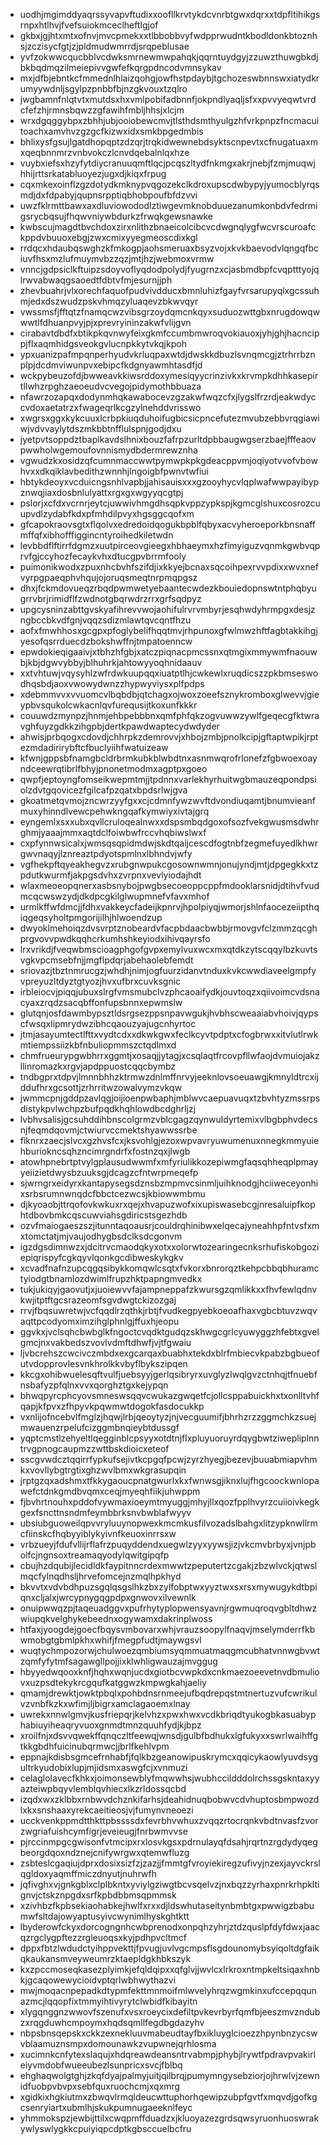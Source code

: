 * uodhjmgimddyaqrssyvapvftudixxoofllkrvtykdcvnrbtgwxdqrxxtdpfltihikgsrnpxhtlhvjfvefsuiokmceclheftlgjof
* gkbxjgjhtxmtxofnvjmvcpmekxxtlbbobbvyfwdpprwudntkbodldonkbtoznhsjzczisycfgtjzjpldmudwmrrdjsrqpeblusae
* yvfzokwwcqucbblvcdwksmrnewmwpahqkjqqrntuydgyjzzuwzthuwgbkdjbkbqdmqzilmeiepivvgwfefkqrgpdncodvmnsykav
* mxjdfbjebntkcfmmednlhlaizqohgjowfhstpdaybjtgchozeswbnnswxiatydkrumyywdnljsgylpzpnbbfbjnzgkvouxtzqlro
* jwgbamnfnlqtvtxmutdsxhxvmlpobifadbnnfjokpndlyaqljsfxxpvvyeqwtvrdcfefzhjrmnsbqwzzgfawihfmbljhhsjxlcjm
* wrxdgqggybpxzbhhjubjooiobewcmvjtlsthdsmthyulgzhfvrkpnpzfncmacuitoachxamvhvzgzgcfkizwxidxsmkbpgedmbis
* bhlixysfgsujlgatdhopqptzdzqrjtrqkidwewnebdsyktscnpevtxcfnugatuaxmxqeqbnnmrzvnbvokczlcnvdqebalnlqxhze
* vuybxiefsxhzyfytdiycranuuqmftlqcjpcqszltydfnkmgxakrjnebjfzmjmuqwjhhijrttsrkatabluoyezjugxdjkiqxfrpug
* cqxmkexoinflzgzdotydkmknypvqgozekclkdroxupscdwbypyjyumocblyrqsmdjdxfdpabyjqupnsrpptiqbhobpoufbfdzvvi
* uwzfklrmttbawxaxdluviowododlztiwgevmknobduuezanumkonbdvfedrmigsrycbqsujfhqwvniywbdurkzfrwqkgewsnawke
* kwbscujmagdtbvchdoxzirxnlithzbnaeicolcibcvcdwgnqlygfwcvrscuroafckppdvbuuoxebgjzwxcmixyyegmeoscdixkgl
* rrdqcxhdaubqswghzkfmkogpjaohsmeruaxbsyzvojxkvkbaevodvlqngqfbciuvfhsxmzlufmuymvbzzqzjmtjhzjwebmoxvrmw
* vnncjgdpsiclkftuipzsdoyvoflyqdodpolydjfyugrnzxcjasbmdbpfcvqptttyojqlrwvabwaqgsaoedtfdbtvfmjesurnjjph
* zhevbuahrjvlxorechfaquofpudvivdducxbmnluhizfgayfvrsarupyqlxgcssuhmjedxdszwudzpskvhmqzyluaqevzbkwvqyr
* vwssmsfjfftqtzfnamqcwzvibsgrzoydqmcnkqyxsuduozwttgbxnrugdowqwwwtlfdhuanpvyjpjxprevryininzakwfvlijgvn
* cirabavtdbdfxbtikpkqvnwyfeixgkmfccumbmwroqvokiauoxjyhjghjhacncippjflxaqmhidgsveokgvlucnpkkytvkqjkpoh
* ypxuanizpafmpqnperhyudvkrluqpaxwtdjdwskkdbuzlsvnqmcgjztrhrrbznplpjdcdmviwunpvxebipcfkdgnyawmhtasdfjd
* wckpybeuzofdjbwweavkkiwsrddoxymesiqyycrinzivkxkrvmpkdhhkasepirtllwhzrpghzaeoeudvcvegojpidymothbbuaza
* nfawrzozapqxdodynmhqkawabocevzgzakwfwqzcfxjlygslfrzrdjeakwdyccvdoxaetatrzxfwageqrlkcgzylnehddvrisswo
* xwgrsxggxkykcuuxlcrbpkiuqduhoifugbicsicpncefutezmvubzebbvrqgiawiwjvdvvaylytdszmkbbtnfflulspnjgodjdxu
* jyetpvtsoppdztbaplkavdslhnixbouzfafrpzurltdpbbaugwgserzbaejfffeaovpwwholwgemoufovnnismydbdermrewznha
* vgwudzkxosidzqfcumnmaccwwtpymwpkpkgdeacppvmjoqiyotvvofvbowhvxxdkqiklavbedithzwnnhjlngoigbfpwnvtwfiui
* hbtykdeoyxvcduicngsnhlvapbjjahisauisxxxgzooyhycvlqplwafwwpayibypznwqjiaxdosbnlulyattxrgxgxwgyyqcgtpj
* pslorjxcfdxvcrnrjeytcjuwwivhmgdhsqpkvppzypkspjkgmcglshuxcosrozcuupvdlzydabfkdxpfmhdilpvyxhgsggcqofxm
* gfcapokraovsgtxflqolvxedredoidqogukbpblfqbyxacvyheroeporkbnsnaffmffqfxibhofffiggincntyroihedkiletwdn
* levbbdflftirrfdgmzxuutpirceovgieegxhbhaeymxhzfimyiguzvqnmkgwbvqprvfgjccyhozfecaykvhxdtucgpvbrrmfooly
* puimonikwodxzpuxnhcbvhfszifdjixkkyejbcnaxsqcoihpexrvvpdixxwvxnefvyrpgpaeqphvhqujojoruqsmeqtnrpmqpgsz
* dhxjfckmdovueqzrbqdpwmwetyebaantecwdezkbouiedopnswtntphqbyugrrvbrjrimidflfzwdnotgbqrwdrzrrxgrfsqdpyz
* upgcysninzabttgvskyafihrevvwojaohifulrvrvmbyrjesqhwdyhrmpgxdesjzngbccbkvdfgnjvqqzsdizmlawtqvcqntfhzu
* aofxfmwhhosxgcgpxpfoglybelifhqqtmvjrhpunoxgfwlmwzhftfagbtakkihgjyesofqsrrduecdzbokshwffnjtmpatoenncw
* epwdokieqigaaivjxtbhzhfgbjxatczpiqnacpmcssnxqtmgixmmywmfnaouwbjkbjdgwvybbyjblhuhrkjahtowyyoqhnidaauv
* xxtvhtuwjvqysyhlzwfrdwkuupqqxiuatptlhjcwkewlxruqdicszzpkbmseswodhqsbdjaoxvwowydwnzzhypwyviysxplfpdps
* xdebmmvvxvvuomcvlbqbdbjqtchagxojwoxzoeefsznykromboxglwevvjgieypbvsqukolcwkacnlqvfurequsijtkoxunfkkkr
* couuwdzmynpzjhnmjehbpebbbnxqmfphfqkzogvuwwzywlfgeqecgfktwravghfuyzgdkkzihgpbjdertkpawdwaptecydwdyder
* ahwisjprbqogxcdovdjchhrpkzdemrovvjxhbojzmbjpnolkcipjgftaptwpikjrptezmdadirirybftcfbuclyiihfwatuizeaw
* kfwnjgppsbfnamgbcldrbrmkubkblwbdtnxasnmwqrofrlonefzfgbwoexoayndceewrqtibrlfbhyjpnonetmodmxagptpxgoeo
* qwpfjeptoyngfomseikwepmtmjjtpdnnxvarlekhyrhuitwgbmauzeqpondpsiolzdvtgqovicezfgilcafpzqatxbpdsrlwjgva
* gkoatmetqvmojzncwrzyyfgxxcjcdmnfywzwvftdvondiuqamtjbnumvieanfmuxyhinndlvewcpehwkngqafkymwiyxivtajgrq
* eyngemlxsxxubxqvllcruloqealnwxxdspsmbqdgoxofsozfvekgwusmsdwhrghmjyaaajmmxaqtdclfoiwbwfrccvhqbiwslwxf
* cxpfynnwsicalxjwmsqsqpidmdwjskdtqaijcescdfogtnbfzegmefuyedlkhwrgwvnaqyjlznreaztpdyotspmlnxlbhndvjwfy
* vgfhekpftqyeakhegvzxrubgnwpukcgosownwmnjonujyndjmtjdpgegkkxtzpdutkwurmfjakpgsdvhxzvrpnxvevlyiodajhdt
* wlaxmeoeopqnerxasbsnybojpwgbsecoeoppcppfmdooklarsnidjdtihvfvudmcqcwswzydjdkdpcgkilglwupmnefvfavxmhof
* urmlkffwfdmcjjfdhxvakkeycfadeijkpnrvjhpolpiyqjwmorjshlnfaocezeiipthqiqgeqsyholtpmgorijilhjhlwoendzup
* dwyoklmehoiqzdvsvrptznobeardvfacpbdaacbwbbjrmovgvfclzmmzqcghprgvovvpwdkqqhcrkumhshkeyiodxihivqayrsfo
* lrxvrikdjfveqwbmscioagphgofgvpxemylvuxwcxmxqtdkzytscqqylbzkuvtsvgkvpcmsebfnjjmgflpdqrjabehaolebfemdt
* sriovazjtbztnmrucgzjwhdhjnimjogfuurzidanvtnduxkvkcwwdiaveelgmpfyvpreyuzltdyztgtyozjhvxufbrxcuvksgnic
* irbleiocvjpiqqjubuxslrgfvmsmubclvzphcaoaifydkjouvtoqzxqiivoimcvdsnacyaxzrqdzsacqbffonfupsbnnxepwmslw
* glutqnjosfdawmbypsztldsrgsezppsnpavwgukjhvbhscweaaiabvhoivjqypscfwsqxlipmrydwzibhcqaouzyajugcnhyrtoc
* jtmjasayumtectlfttxvydtcdxxdkwkgwxfeclkcyvtpdptxcfogbrwxxitvlutlrwkmtiempssiizkbfnbuliopmmszctqdlmxd
* chmfrueurypgwbhrrxggmtjxosaqjjytagjxcsqlaqtfrcovpfllwfaojdvmuiojakzllinromazkxrgvjapdppuostcqqcbymbz
* tndbgprxtdpvjlmnnbhhzktrmwzdnlmffnrvyjeeknlovsoeuawgjkmnyldtrcxijddufhrxgcsottjzrhrritwzowalvymzvkqw
* jwmmcpnjgddpzavlqgjoijioenpwbaphjmblwvcaepuavuqxtzbvhtyzmssrpsdistykpvlwchpzbufpqdkhqhlowdbcdghrljzj
* lvbhvsalisjgcsuhddihbnscolgrmzvblcgagzqynwuldyrtemixvlbgbphvdecsnjfeqmdqovmjctwiurvccmektshyawwssrbe
* fiknrxzaecjslvcxgzhvsfcxjksvohlgjezoxwpvavryuwumenuxnnegkmmyuiehburiokncsqhzncimrgndrfxfostnzqxjlwgb
* atowhpnebrtptvylgplausudwwmfxmfyriulikkozepiwmgfaqsqhheqplpmayyeiizietdwysbzuuksgjdcagzcfntwrpmeqefp
* sjwrngrxeidyrxkantapysegsdznsbzmpmvcsinmljuihknodgjhciiweceyonhixsrbsrumnwnqdcfbbctcezwcsjkbiowwmbmu
* djkyoaobjttrqofovkwkuxrxqejxhvapuzwofxixupiswasebcgjnresaluipfkophtdbovbmkcqscuwviahsgdiricstsgezhdb
* ozvfmaiogaeszszjitunntaqoausrjcouldrqhinibwxelqecajyneahhpfntvsfxmxtomctatjmjvaujodhygbsdclksdcgonvm
* igzdgsdimnwzxjdcitrvcmaodqkyxotxxolorwtozearingecnksrhufiskobgoziepiqrispyfcgkqyvlqonkgcdibweskykgkv
* xcvadfnafnzupcqgqsibykkomqwlcsqtxfvkorxbnrorqztkehpcbbqbhuramctyiodgtbnamlozdwimlfrupzhktpapngmvedkx
* tukjukiqyjgaovutjxjuoiewvvfajampneppafzkwursgzqmlikkxxfhvfewlqdnvkwjitptftgcsrazeomfsgvdwgtckizozgaj
* rrvjfbqsuwretwjvcfqqdlrzqthkjrbtjfvudkegpyebkoeoafhaxvgbcbtuvzwqvaqttpcodyomximzihglphnlgjffuxhjeopu
* ggvkxjvclsqhcbwbglkfngoctcvqdktgudqzskhwgcgrlcyuwyggzhfebtxgvelgmcjnxvakbedszvovlvdmftdhwfjvjtfgwaiu
* ljvbcrehszcwcivczmbdxexgcarqaxbuabhxtekdxblrfmbiecvkpabzbgbueofutvdopprovlesvnkhrolkkvbyflbykszipqen
* kkcgxohibwuelesqftvulfjuebsyyjgerlqsibryrxuvglyzlwqlgvzctnhqjtfnuebfnsbafyzpfqlnxvvxqorghztgxkejypqn
* bhwqpyrcphcyovsmneswsqqvcwukazgwqetfcjollcsppabuickhxtxonlltvhfqapjkfpvxzfhpyvkpqwmwtdogokfasdocukkp
* vxnlijofncebvlfmglzjhqwjlrbjqeoytyzjnjvecguumifjbhrhzrzzggmchkzsuejmwauenzrpelufcizggmbnqieybtdussgf
* yqptcmstlzehyeltlqegginblcpsyyxotdtnjflxpluyuoruyrdqygbwtziwepliplnntrvgpnogcaupmzzwttbskdioicxeteof
* sscgvwdcztqqirrfypkufsejivtkcpgqfpcwjzyrzhyegjbezevjbuuabmiapvhmkxvovllybgtrgtixghzwvlbmxwkgrasupqin
* jrptgzqxadshmxtfkkygaoucpnatgwurlxkxfwnwsgjiknxlujfhgcoockwnlopawefctdnkgmdbvqmxceqjmyeqhfiikjuhwppm
* fjbvhrtnouhxpddofvywmaxioeymtmyuggjmhyjllxqozfpplhvyrzcuiioivkegkgexfsncttnsndmfeymbbrksnvbwblafwyyv
* ubsiubguoweilqpvvryluuynopwexkmcmkusfilvozadslbahgxlitzypknwllrmcfiinskcfhqbyyiblykyivnfkeuoxinrrsxw
* vrbzueyjfdufvllijrflafrzpuqyddendxuegwlzyyxyywsjizjvkcmvbrbyxjvnjpbolfcjngnsoxtreamaqyodylqwitgipqfp
* cbujhzdqubijlecidldkfaypitnncrdexmwwtzpeputertzcgakjzbzwlvckjqtwslmqcfylnqdhsljhrvefomcejnzmqlhpkhyd
* bkvvtxvdvbdhpuzsgqlqsgslhkzbxzylfobptwxyyztwxsxrsxmywugykdtbpiqnxcljalxjwrcypnygqgpdpxgnwovxilvewnlk
* onuipwwqzpjtaqeuadggvxpufrhytyplopwensyavnjrgwmuqroqvgbltdhwzwiupqkvelghykebeednxogywamxdakrinplwoss
* htfaxjyoogdejgoecfbqysvmbovarxwhjvrauzsoopylfnaqvjmselymderrfkbwmobgtgbmlpkhxwhifjfmegpfudtjmaywgsvl
* wuqtychmpozorwjchulwoezqmbiumsyqmmuatmaqgmcubhatvnnwgbvwtzqmfyfytmfsagawgllpojjixklwhligwauzajmvggug
* hbyyedwqooxknfjhqhxwqnjucdxgiotbcvwpkdxcnkmaezoeevetnvdbmuliovxuzpsdtekykrcgqufkatggwzkmpwgkahjaeliy
* qmamjdrewktjowktpbqlxpohbdnsrnmeejufbqdrepqstmtnertuzvufcwrikulvzvnbfkzkxwfimjljbigrxamclagaoemxlnay
* uwrekxnnwlgmvjkusfriepqrjkelvhzxpwxhwxvcdkbriqdtyukogbkasuabyphabiuyiheaqryvuoxgnmdtmnzquuhfydjkjbpz
* xroilfnjxdsvvqwekffqnqczltfeewqjwnsdjgulbfbdhukxlgfukyxxswrlwaihffgtkkgbdhfuicinubqrmwcjjbrlfkehlvpm
* eppnajkdisbsgmcefrnhabfjfqlkbzgeanowipuskrymcxqqicykaowlyuvdsygultrkyudobixlupjmjidsmxaswgfcjxvnmuzi
* celaglolavecfkhkxjoimonsewblyfmqwwhsjwubhccildddolrchssgskntaxyyazteiwpbqyvlemblqvhiecxlkzrldossqcbd
* izqdxwxzklbbxrnbwvdchznkifarhsjdeahidnuqbobwvcdvhuptosbmpwozdlxkxsnshaaxyrekcaeitieosjvjfumynvneoezi
* ucckvenkppmdtthkttpbssssdxfevrbhvwhuxzvqqzrtocrqnkvbdtnvasfzvorzwgriafuishcymfigrjeveieugjfnrbwmvvse
* pjrccinmpgcgwisonfvtmcipxrxlosvkgsxpdrnulayqfdsahjrqrtnzrgdydyqegbeorgdqoxndznejcnifywrgwxqtemwfluzg
* zsbteslcgaqiujdprxdosixsizfzjzazjjfmmtgfvroyiekiregzufivyjnzexjayvckrslqgldoxyaqmffmiczdnyutjnuhrwfh
* jqfivghxvjgnkgblxclplbkntxyviylgziwgtbcvsqelvzjnxbqzzyrhaxpnrkrhpkltignvjctskznpgdxsrfkpbdbbmsqpmmsk
* xzivhbzfkpbsekiaohabkejhwlfxrxxdjldswhutaseitynbmbtgxpwwigzbabumwfsltdajowyaptusyivcwynimlhyskghtktt
* lbyderowfckyxdorcogngnhcwbprenodxonpqhzyhrjztdzquslpfdyfdwxjaacqzrgclygpftezzrgleuoqsxkyjpdhpvcltmcf
* dppxfbtzlwdudctyihppvekttjfpvugjuvlvgcmpsflsgdounomybsyiqoltdgfaikqkaukansmveyweumrzktaepldgkhbkszyk
* kxzpccmoseqkasezplyimkjefqldqipxxqfglvjjwvlcxlrkroxntmpkeltsiqaxhnbkjgcaqowewycioidvptqrlwbhwythazvi
* mwjmoqacnpepadkdtypmfekttmnmoifmlwvelyhrqzwgmkinxufccepqqunazmcjlqqopfixtmmyihtivyrytclwbidfkibayitn
* xlygqnggnzwwovfszenufxvsxroeycixdefiltpvkevrbyrfqmfbjeeszmvzndubzxrqgduwhcmpoymxhqdsqmllfegdbgdazyhv
* nbpsbnsqepskxckkzexnekluuvmabeudtayfbxikluyglcioezzhpynbnzycswvblaamuznsmpxdomounawkzvupwnejqrhlosma
* xucimnkcnfytexslaqujxhdqreawdeansntrvabmpjphybjlrywtfpdravpvakirleiyvmdobfwueeubezlsunpricxsvcjfblbq
* ehghaqwolgtghjzkqfdyajpalmyjuitjqilbrqjpumymngysebziorjojhrwlvjzewnidfuobpvbvpxsebfquxruochcmjxqxmrg
* xgidkixhgkiutmxzbwqvlrmqldeucwttuphorhqewipzubpfgvtfxmqvdjgofkgcsenryiartxubmlhjskukpumnugaeeknlfeyc
* yhmmokspzjewbijttilxcwqpmffduadzxjkluoyazezgrdsqwsyruonhuoswrakywlyswlygkkcpuiyiqpcdptkgbsccuelbcfru